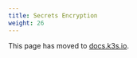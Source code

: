 ```yaml
---
title: Secrets Encryption
weight: 26
---
```


This page has moved to [docs.k3s.io](https://docs.k3s.io/security/secrets-encryption).
